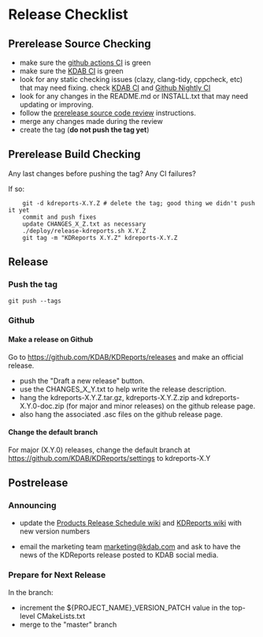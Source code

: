 # Release Checklist

## Prerelease Source Checking

* make sure the [github actions CI](https://github.com/KDAB/KDReports/actions) is green
* make sure the [KDAB CI](https://kdab.ci.kdab.com/#/projects/25) is green
* look for any static checking issues (clazy, clang-tidy, cppcheck, etc) that may need fixing.
  check [KDAB CI](https://kdab-artifacts.ci.kdab.com/analysis/kdreports-stable)
  and [Github Nightly CI](https://github.com/KDAB/KDReports/actions/workflows/nightly.yml)
* look for any changes in the README.md or INSTALL.txt that may need updating or improving.
* follow the [prerelease source code review](prerelease-source.md) instructions.
* merge any changes made during the review
* create the tag (**do not push the tag yet**)

## Prerelease Build Checking

Any last changes before pushing the tag? Any CI failures?

If so:

```shell
    git -d kdreports-X.Y.Z # delete the tag; good thing we didn't push it yet
    commit and push fixes
    update CHANGES_X_Z.txt as necessary
    ./deploy/release-kdreports.sh X.Y.Z
    git tag -m "KDReports X.Y.Z" kdreports-X.Y.Z
```

## Release

### Push the tag

```shell
git push --tags
```

### Github

#### Make a release on Github

Go to <https://github.com/KDAB/KDReports/releases> and make an official release.

* push the "Draft a new release" button.
* use the CHANGES_X_Y.txt to help write the release description.
* hang the kdreports-X.Y.Z.tar.gz, kdreports-X.Y.Z.zip and kdreports-X.Y.0-doc.zip
  (for major and minor releases) on the github release page.
* also hang the associated .asc files on the github release page.

#### Change the default branch

For major (X.Y.0) releases, change the default branch at
<https://github.com/KDAB/KDReports/settings> to kdreports-X.Y

## Postrelease

### Announcing

* update the
  [Products Release Schedule wiki](https://wiki.kdab.com/display/Products/Product+Release+Schedule)
  and [KDReports wiki](https://wiki.kdab.com/display/Products/KDReports)
  with new version numbers

* email the marketing team <marketing@kdab.com> and ask to have the news of
  the KDReports release posted to KDAB social media.

### Prepare for Next Release

In the branch:

* increment the ${PROJECT_NAME}_VERSION_PATCH value in the top-level CMakeLists.txt
* merge to the "master" branch
